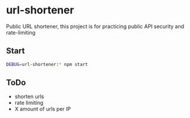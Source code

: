 # url-shortener
Public URL shortener, this project is for practicing public API security and rate-limiting

## Start
```bash
DEBUG=url-shortener:* npm start
```

## ToDo
- shorten urls
- rate limiting
- X amount of urls per IP